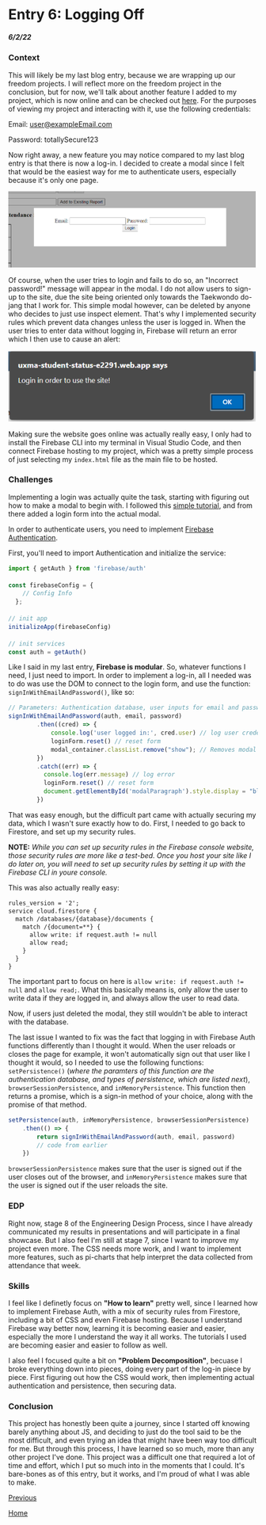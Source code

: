 # Entry 6: Logging Off 
##### 6/2/22

### Context

This will likely be my last blog entry, because we are wrapping up our freedom projects. I will reflect more on the freedom project in the conclusion, but for now, we'll talk about another feature I added to my project, which is now online and can be checked out [here](https://uxma-student-status-e2291.web.app/). For the purposes of viewing my project and interacting with it, use the following credentials:

Email: user@exampleEmail.com

Password: totallySecure123

Now right away, a new feature you may notice compared to my last blog entry is that there is now a log-in. I decided to create a modal since I felt that would be the easiest way for me to authenticate users, especially because it's only one page. 

<img src="https://raw.githubusercontent.com/jancarloa0524/sep11-freedom-project/main/imgs/modal.png" alt="modal login" width="500">

Of course, when the user tries to login and fails to do so, an "Incorrect password!" message will appear in the modal. I do not allow users to sign-up to the site, due the site being oriented only towards the Taekwondo do-jang that I work for. This simple modal however, can be deleted by anyone who decides to just use inspect element. That's why I implemented security rules which prevent data changes unless the user is logged in. When the user tries to enter data without logging in, Firebase will return an error which I then use to cause an alert:

<img src="https://raw.githubusercontent.com/jancarloa0524/sep11-freedom-project/main/imgs/alert.png" alt="modal login" width="500">

Making sure the website goes online was actually really easy, I only had to install the Firebase CLI into my terminal in Visual Studio Code, and then connect Firebase hosting to my project, which was a pretty simple process of just selecting my `index.html` file as the main file to be hosted. 

### Challenges

Implementing a login was actually quite the task, starting with figuring out how to make a modal to begin with. I followed this [simple tutorial](https://www.youtube.com/watch?v=XH5OW46yO8I), and from there added a login form into the actual modal. 

In order to authenticate users, you need to implement [Firebase Authentication](https://firebase.google.com/docs/auth). 

First, you'll need to import Authentication and initialize the service:

``` javascript
import { getAuth } from 'firebase/auth'

const firebaseConfig = {
    // Config Info
  };

// init app
initializeApp(firebaseConfig)

// init services
const auth = getAuth()
```

Like I said in my last entry, **Firebase is modular**. So, whatever functions I need, I just need to import. In order to implement a log-in, all I needed was to do was use the DOM to connect to the login form, and use the function: `signInWithEmailAndPassword()`, like so:

``` javascript
// Parameters: Authentication database, user inputs for email and password fields; Returns a promise once complete
signInWithEmailAndPassword(auth, email, password)
        .then((cred) => { 
            console.log('user logged in:', cred.user) // log user credentials
            loginForm.reset() // reset form
            modal_container.classList.remove("show"); // Removes modal
        })
        .catch((err) => {
          console.log(err.message) // log error
          loginForm.reset() // reset form
          document.getElementById('modalParagraph').style.display = "block"; // Display "incorrect credentials" message
        })
```

That was easy enough, but the difficult part came with actually securing my data, which I wasn't sure exactly how to do. First, I needed to go back to Firestore, and set up my security rules. 

**NOTE:** *While you can set up security rules in the Firebase console website, those security rules are more like a test-bed. Once you host your site like I do later on, you will need to set up security rules by setting it up with the Firebase CLI in youre console.*

This was also actually really easy:

```
rules_version = '2';
service cloud.firestore {
  match /databases/{database}/documents {
    match /{document=**} {
      allow write: if request.auth != null
      allow read;
    }
  }
}
```

The important part to focus on here is `allow write: if request.auth != null` and `allow read;`. What this basically means is, only allow the user to write data if they are logged in, and always allow the user to read data. 

Now, if users just deleted the modal, they still wouldn't be able to interact with the database. 

The last issue I wanted to fix was the fact that logging in with Firebase Auth functions differently than I thought it would. When the user reloads or closes the page for example, it won't automatically sign out that user like I thought it would, so I needed to use the following functions: `setPersistence()` (*where the paramters of this function are the authentication database, and types of persistence, which are listed next*), `browserSessionPersistence`, and `inMemoryPersistence`.
This function then returns a promise, which is a sign-in method of your choice, along with the promise of that method. 

``` javascript
setPersistence(auth, inMemoryPersistence, browserSessionPersistence)
    .then(() => {
        return signInWithEmailAndPassword(auth, email, password)
        // code from earlier
    })
```

`browserSessionPersistence` makes sure that the user is signed out if the user closes out of the browser, and `inMemoryPersistence` makes sure that the user is signed out if the user reloads the site.

### EDP
Right now, stage 8 of the Engineering Design Process, since I have already communicated my results in presentations and will participate in a final showcase. But I also feel I'm still at stage 7, since I want to improve my project even more. The CSS needs more work, and I want to implement more features, such as pi-charts that help interpret the data collected from attendance that week.
### Skills
I feel like I definetly focus on **"How to learn"** pretty well, since I learned how to implement Firebase Auth, with a mix of security rules from Firestore, including a bit of CSS and even Firebase hosting. Because I understand Firebase way better now, learning it is becoming easier and easier, especially the more I understand the way it all works. The tutorials I used are becoming easier and easier to follow as well.

I also feel I focused quite a bit on **"Problem Decomposition"**, becuase I broke everything down into pieces, doing every part of the log-in piece by piece. First figuring out how the CSS would work, then implementing actual authentication and persistence, then securing data. 
### Conclusion
This project has honestly been quite a journey, since I started off knowing barely anything about JS, and deciding to just do the tool said to be the most difficult, and even trying an idea that might have been way too difficult for me. But through this process, I have learned so so much, more than any other project I've done. This project was a difficult one that required a lot of time and effort, which I put so much into in the moments that I could. It's bare-bones as of this entry, but it works, and I'm proud of what I was able to make. 

[Previous](entry05.md)

[Home](../README.md)